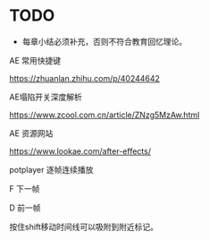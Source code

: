 # TODO

- 每章小结必须补充，否则不符合教育回忆理论。



AE 常用快捷键

https://zhuanlan.zhihu.com/p/40244642



AE塌陷开关深度解析

https://www.zcool.com.cn/article/ZNzg5MzAw.html



AE 资源网站

https://www.lookae.com/after-effects/



potplayer 逐帧连续播放

F 下一帧

D 前一帧



按住shift移动时间线可以吸附到附近标记。

